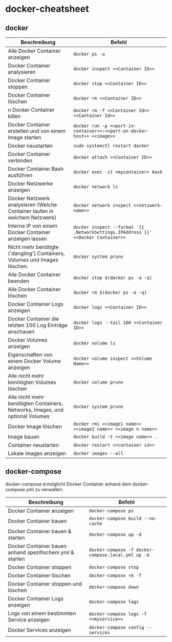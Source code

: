 # docker-cheatsheet

## docker

| Beschreibung        | Befehl  |
| ------------- |-------------|
| Alle Docker Container anzeigen | `docker ps -a` |
| Docker Container analysieren |`docker inspect <<Container ID>>`|
| Docker Container stoppen |`docker stop <<Container ID>>`| 
| Docker Container löschen | `docker rm <<Container ID>>`|
| n Docker Container killen |`docker rm -f <<Container Id>> <<Container Id>>`|
| Docker Container erstellen und von einem Image starten | `docker run -p <<port-in-container>>:<<port-on-docker-host>> <<image>>`|
| Docker neustarten |`sudo systemctl restart docker`|
| Docker Container verbinden |`docker attach <<Container ID>>`|
| Docker Container Bash ausführen |`docker exec -it <mycontainer> bash`|
| Docker Netzwerke anzeigen |`docker network ls` |
| Docker Netzwerk analysieren (Welche Container laufen in welchem Netzwerk) |`docker network inspect <<netzwerk-name>>` |
| Interne IP von einem Docker Container anzeigen lassen | `docker inspect --format '{{ .NetworkSettings.IPAddress }}' <<Docker Container>>` |
| Nicht mehr benötigte ('dangling') Containers, Volumes und Images löschen. |`docker system prune`|
| Alle Docker Container beenden |`docker stop $(docker ps -a -q)`|
| Alle Docker Container löschen |`docker rm $(docker ps -a -q)`|
| Docker Container Logs anzeigen |`docker logs <<Container ID>>`|
| Docker Container die letzten 100 Log Einträge anschauen |`docker logs --tail 100 <<Container ID>>`|
| Docker Volumes anzeigen |`docker volume ls`| 
| Eigenschaften von einem Docker Volume anzeigen |`docker volume inspect <<Volume Name>>`|
| Alle nicht mehr benötigten Volumes löschen |`docker volume prune`|
| Alle nicht mehr benötigten Containers, Networks, Images, und optional Volumes |`docker system prune`|
| Docker Image löschen | `docker rmi <<image1 name>> <<image2 name>> <<image n name>>`
| Image bauen | `docker build -t <<image name>> .`|
| Container neustarten | `docker restart <<container id>>`|
| Lokale images anzeigen | `docker images --all`|

## docker-compose
docker-compose ermöglicht Docker Container anhand dem docker-compose.yml zu verwalten.

| Beschreibung        | Befehl  |
| ------------- |-------------|
| Docker Container anzeigen | `docker-compose ps` |
| Docker Container bauen |`docker-compose build --no-cache`|
| Docker Container bauen & starten |`docker-compose up -d`| 
| Docker Container bauen anhand spezifischem yml & starten |`docker-compose -f docker-compose.local.yml up -d`| 
| Docker Container stoppen | `docker-compose stop`|
| Docker Container löschen |`docker-compose rm -f`|
| Docker Container stoppen und löschen |`docker-compose down`|
| Docker Container Logs anzeigen |`docker-compose logs`|
| Logs von einem bestimmten Service anzeigen |`docker-compose logs -f <<myservice>>`|
| Docker Services anzeigen |`docker-compose config --services`|
